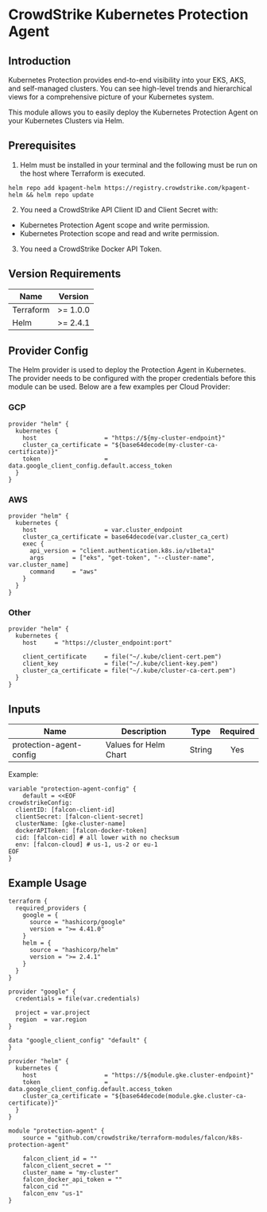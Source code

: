# CrowdStrike Kubernetes Protection Agent

## Introduction

‌Kubernetes Protection provides end-to-end visibility into your EKS, AKS, and self-managed clusters. You can see high-level trends and hierarchical views for a comprehensive picture of your Kubernetes system. ‌

This module allows you to easily deploy the Kubernetes Protection Agent on your Kubernetes Clusters via Helm.

## Prerequisites


1. Helm must be installed in your terminal and the following must be run on the host where Terraform is executed.
```
helm repo add kpagent-helm https://registry.crowdstrike.com/kpagent-helm && helm repo update
```

2. You need a CrowdStrike API Client ID and Client Secret with:  
- Kubernetes Protection Agent scope and write permission.
- Kubernetes Protection scope and read and write permission.

3. You need a CrowdStrike Docker API Token.

## Version Requirements
| Name | Version |
|------|---------|
| Terraform | >= 1.0.0 |
| Helm | >= 2.4.1 |

## Provider Config

The Helm provider is used to deploy the Protection Agent in Kubernetes. The provider needs to be configured with the proper credentials before this module can be used.  Below are a few examples per Cloud Provider:

### GCP
```
provider "helm" {
  kubernetes {
    host                   = "https://${my-cluster-endpoint}"
    cluster_ca_certificate = "${base64decode(my-cluster-ca-certificate)}"
    token                  = data.google_client_config.default.access_token
  }
}
```
### AWS
```
provider "helm" {
  kubernetes {
    host                   = var.cluster_endpoint
    cluster_ca_certificate = base64decode(var.cluster_ca_cert)
    exec {
      api_version = "client.authentication.k8s.io/v1beta1"
      args        = ["eks", "get-token", "--cluster-name", var.cluster_name]
      command     = "aws"
    }
  }
}
```
### Other
```
provider "helm" {
  kubernetes {
    host     = "https://cluster_endpoint:port"

    client_certificate     = file("~/.kube/client-cert.pem")
    client_key             = file("~/.kube/client-key.pem")
    cluster_ca_certificate = file("~/.kube/cluster-ca-cert.pem")
  }
}
```

## Inputs

| Name | Description | Type | Required |
|------|-------------|------|:--------:|
| protection-agent-config | Values for Helm Chart | String | Yes |

Example:
```
variable "protection-agent-config" {
    default = <<EOF
crowdstrikeConfig:
  clientID: [falcon-client-id]
  clientSecret: [falcon-client-secret]
  clusterName: [gke-cluster-name]
  dockerAPIToken: [falcon-docker-token]
  cid: [falcon-cid] # all lower with no checksum
  env: [falcon-cloud] # us-1, us-2 or eu-1
EOF
}
```


## Example Usage

```
terraform {
  required_providers {
    google = {
      source = "hashicorp/google"
      version = ">= 4.41.0"
    }
    helm = {
      source = "hashicorp/helm"
      version = ">= 2.4.1"
    }
  }
}

provider "google" {
  credentials = file(var.credentials)

  project = var.project
  region  = var.region
}

data "google_client_config" "default" {
}

provider "helm" {
  kubernetes {
    host                   = "https://${module.gke.cluster-endpoint}"
    token                  = data.google_client_config.default.access_token
    cluster_ca_certificate = "${base64decode(module.gke.cluster-ca-certificate)}"
  }
}

module "protection-agent" {
    source = "github.com/crowdstrike/terraform-modules/falcon/k8s-protection-agent"
    
    falcon_client_id = ""
    falcon_client_secret = ""
    cluster_name = "my-cluster"
    falcon_docker_api_token = ""
    falcon_cid ""
    falcon_env "us-1"
}
```
